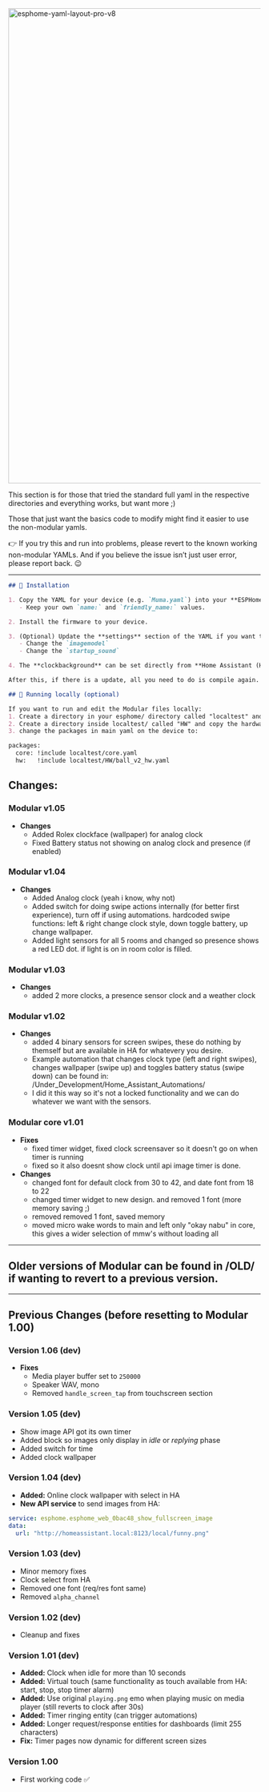 
<img width="1600" height="950" alt="esphome-yaml-layout-pro-v8" src="https://github.com/user-attachments/assets/92c246d2-295a-4a11-8c03-87963034dcd6" />

This section is for those that tried the standard full yaml in the respective directories and everything works, but want more ;)

Those that just want the basics code to modify might find it easier to use the non-modular yamls.

👉 If you try this and run into problems, please revert to the known working non-modular YAMLs.
And if you believe the issue isn’t just user error, please report back. 😉

---

```markdown
## 🚀 Installation

1. Copy the YAML for your device (e.g. `Muma.yaml`) into your **ESPHome** configuration.  
   - Keep your own `name:` and `friendly_name:` values.  

2. Install the firmware to your device.  

3. (Optional) Update the **settings** section of the YAML if you want to:  
   - Change the `imagemodel`  
   - Change the `startup_sound`  

4. The **clockbackground** can be set directly from **Home Assistant (HA)**.

After this, if there is a update, all you need to do is compile again.
```

```markdown
## 🚀 Running locally (optional)

If you want to run and edit the Modular files locally:
1. Create a directory in your esphome/ directory called "localtest" and copy core.yaml + display_pages.yaml there.
2. Create a directory inside localtest/ called "HW" and copy the hardware file for your device there (eg. ball_v2_hw.yaml)
3. change the packages in main yaml on the device to:

packages:
  core: !include localtest/core.yaml
  hw:   !include localtest/HW/ball_v2_hw.yaml

```
Changes:
---
### Modular v1.05
- **Changes**  
  - Added Rolex clockface (wallpaper) for analog clock
  - Fixed Battery status not showing on analog clock and presence (if enabled)

### Modular v1.04
- **Changes**  
  - Added Analog clock (yeah i know, why not)
  - Added switch for doing swipe actions internally (for better first experience), turn off if using automations.
    hardcoded swipe functions: left & right change clock style, down toggle battery, up change wallpaper.
  - Added light sensors for all 5 rooms and changed so presence shows a red LED dot. if light is on in room color is filled.

### Modular v1.03
- **Changes**  
  -  added 2 more clocks, a presence sensor clock and a weather clock

### Modular v1.02
- **Changes**  
  -  added 4 binary sensors for screen swipes, these do nothing by themself but are available in HA for whatevery you desire.
  -  Example automation that changes clock type (left and right swipes), changes wallpaper (swipe up) and toggles battery status (swipe down) can be found in: /Under_Development/Home_Assistant_Automations/
  -  I did it this way so it's not a locked functionality and we can do whatever we want with the sensors.

### Modular core v1.01
- **Fixes**  
  - fixed timer widget, fixed clock screensaver so it doesn't go on when timer is running
  - fixed so it also doesnt show clock until api image timer is done.
- **Changes**  
  - changed font for default clock from 30 to 42, and date font from 18 to 22
  - changed timer widget to new design. and removed 1 font (more memory saving ;)
  - removed removed 1 font, saved memory
  - moved micro wake words to main and left only "okay nabu" in core, this gives a wider selection of mmw's without loading all
---

## Older versions of Modular can be found in /OLD/ if wanting to revert to a previous version.

---

## Previous Changes (before resetting to Modular 1.00)

### Version 1.06 (dev)
- **Fixes**  
  - Media player buffer set to `250000`  
  - Speaker WAV, mono  
  - Removed `handle_screen_tap` from touchscreen section  

### Version 1.05 (dev)
- Show image API got its own timer  
- Added block so images only display in *idle* or *replying* phase  
- Added switch for time  
- Added clock wallpaper  

### Version 1.04 (dev)
- **Added:** Online clock wallpaper with select in HA  
- **New API service** to send images from HA:

```yaml
service: esphome.esphome_web_0bac48_show_fullscreen_image
data:
  url: "http://homeassistant.local:8123/local/funny.png"
````

### Version 1.03 (dev)

* Minor memory fixes
* Clock select from HA
* Removed one font (req/res font same)
* Removed `alpha_channel`

### Version 1.02 (dev)

* Cleanup and fixes

### Version 1.01 (dev)

* **Added:** Clock when idle for more than 10 seconds
* **Added:** Virtual touch (same functionality as touch available from HA: start, stop, stop timer alarm)
* **Added:** Use original `playing.png` emo when playing music on media player (still reverts to clock after 30s)
* **Added:** Timer ringing entity (can trigger automations)
* **Added:** Longer request/response entities for dashboards (limit 255 characters)
* **Fix:** Timer pages now dynamic for different screen sizes

### Version 1.00

* First working code ✅

